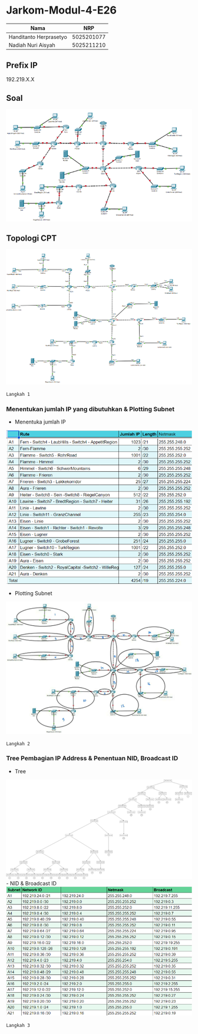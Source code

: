 # Jarkom-Modul-4-E26
| Nama | NRP |
|----------|----------|
| Handitanto Herprasetyo | 5025201077 |
| Nadiah Nuri Aisyah  | 5025211210 |  

<h2>Prefix IP</h2>

192.219.X.X

<h2>Soal</h2>
<img src="soal.png">

<h2>Topologi CPT</h2>
<img src="topo.png">

`Langkah 1`

<h3>Menentukan jumlah IP yang dibutuhkan & Plotting Subnet</h3>


- Menentuka jumlah IP
<img src="rute.png">


- Plotting Subnet
<img src="topo.jpg">


`Langkah 2`

<h3>Tree Pembagian IP Address & Penentuan NID, Broadcast ID</h3>

- Tree
<img src="VLSM.png">
- NID & Broadcast ID
<img src="nid.png">

`Langkah 3`
